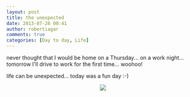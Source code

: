 ```yaml
---
layout: post
title: the unexpected
date: 2013-07-26 00:41
author: robertiagar
comments: true
categories: [Day to day, Life]
---
```

<p dir="ltr">never thought that I would be home on a Thursday... on a work night... tomorrow I'll drive to work for the first time... woohoo!</p><p dir="ltr">life can be unexpected... today was a fun day :-)</p><div class="separator" style="clear:both;text-align:center;"> <a href="http://lh4.ggpht.com/-a5usnXfzzRk/UfGpm2SzB7I/AAAAAAAADgc/MBwbNV84gt0/s1600/IMG_20130725_210610.jpg" style="margin-left:1em;margin-right:1em;"> <img border="0" src="http://lh4.ggpht.com/-a5usnXfzzRk/UfGpm2SzB7I/AAAAAAAADgc/MBwbNV84gt0/s640/IMG_20130725_210610.jpg"> </a> </div>

